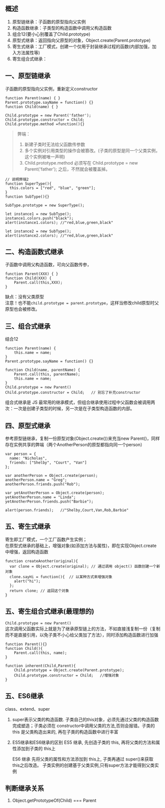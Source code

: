 ## 概述  
1. 原型链继承：子函数的原型指向父实例  
2. 构造函数继承：子类型的构造函数中调用父构造函数  
3. 组合12(要小心别覆盖了Child.prototype)  
4. 原型式继承：返回指向父原型的对象，Object.create(Parent.prototype)  
5. 寄生式继承：工厂模式，创建一个仅用于封装继承过程的函数(内部加强，加入方法属性等)
5. 寄生组合式继承：  
## 一、原型链继承  
子函数的原型指向父实例，重新定义constructor
```  
function Parent(name) { }
Parent.prototype.sayName = function() {}
function Child(name) { }

Child.prototype = new Parent('father');
Child.prototype.constructor = Child;
Child.prototype.method =function(){}
```  
> 弊端：  
> 1. 新建子类时无法给父函数传参数  
> 2. 多个实例对引用类型的操作会被篡改。(子类的原型是同一个父类实例，这个实例被唯一声明)
> 2. Child.prototype.method 必须写在 Child.prototype = new Parent('father'); 之后，不然就会被覆盖掉。  
```  
// 说明弊端2
function SuperType(){
  this.colors = ["red", "blue", "green"];
}
function SubType(){}

SubType.prototype = new SuperType();

let instance1 = new SubType();
instance1.colors.push("black");
alert(instance1.colors); //"red,blue,green,black"

let instance2 = new SubType(); 
alert(instance2.colors); //"red,blue,green,black"

```
## 二、构造函数式继承  
子函数中调用父构造函数，可向父函数传参，  
```  
function Parent(XXX) { }
function Child(XXX) {
    Parent.call(this,XXX);
}
```  
缺点：没有父类原型  
注意！也不能`child.prototype = parent.prototype`，这样当修改child原型时父原型也会被修改。

## 三、组合式继承  
结合12  
```  
function Parent(name) { 
    this.name = name;
}
Parent.prototype.sayName = function() {}

function Child(name, parentName) {
    Parent.call(this, parentName);
    this.name = name;
}
Child.prototype = new Parent()
Child.prototype.constructor = Child;   // 别忘了补充constructor
```  
组合式继承是 JS 最常用的继承模式，但组合继承使用过程中父函数会被调用两次：一次是创建子类型的时候，另一次是在子类型构造函数的内部。  

## 四、原型式继承  
参考原型链继承，复制一份原型对象(Object.create())来充当new Parent()，同样存在实例共享的弊端（两个AnotherPerson的原型都指向同一个person）  
```  
var person = {
  name: "Nicholas",
  friends: ["Shelby", "Court", "Van"]
};

var anotherPerson = Object.create(person);
anotherPerson.name = "Greg";
anotherPerson.friends.push("Rob");

var yetAnotherPerson = Object.create(person);
yetAnotherPerson.name = "Linda";
yetAnotherPerson.friends.push("Barbie");

alert(person.friends);   //"Shelby,Court,Van,Rob,Barbie"

```  
## 五、寄生式继承  
寄生即工厂模式，一个工厂函数产生实例；  
在原型式继承的基础上，增强对象(如添加方法与属性)，即在实现Object.create中增强，返回构造函数  
```  
function createAnother(original){
  var clone = Object.create(original); // 通过调用 object() 函数创建一个新对象
  clone.sayHi = function(){  // 以某种方式来增强对象
    alert("hi");
  };
  return clone; // 返回这个对象
}
```
## 五、寄生组合式继承(最理想的)  
`Child.prototype = new Parent()`  
这次调用父函数实际上就是为了继承原型链上的方法，不如直接浅复制一份（复制而不是直接引用，以免子类不小心给父类加了方法），同时添加构造函数进行加强  
  
```  
function Parent(){}
function Child(){
    Parent.call(this, name);
}

function inherent(Child,Parent){
    Child.prototype = Object.create(Parent.prototype);
    Child.prototype.constructor = Child;   //增强对象
}
```  
## 五、ES6继承  
class、extend、super  
1. super表示父类的构造函数. 子类自己的this对象，必须先通过父类的构造函数完成塑造；子类必须在 constructor中调用父类的方法,否则会报错。子类的 this 是父类构造出来的, 再在子类的构造函数中进行丰富  
2. ES5继承和ES6继承的区别
   ES5 继承, 先创造子类的 this, 再将父类的方法和属性添加到子类的 this上
   
   ES6 继承 先将父类的属性和方法添加到 this上, 子类再通过 super()来获取 this之后改造。
   子类实例的创建基于父类实例,只有super方法才能得到父类实例  

## 判断继承关系  
1. Object.getPrototypeOf(Child) === Parent